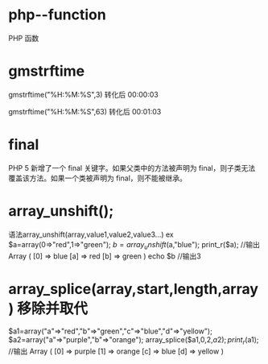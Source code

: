 # php--function
PHP 函数
#  gmstrftime
gmstrftime("%H:%M:%S",3)  转化后 00:00:03

gmstrftime("%H:%M:%S",63)  转化后 00:01:03

#  final
PHP 5 新增了一个 final 关键字。如果父类中的方法被声明为 final，则子类无法覆盖该方法。如果一个类被声明为 final，则不能被继承。

# array_unshift();
语法array_unshift(array,value1,value2,value3...)
ex  
$a=array(0=>"red",1=>"green");
$b = array_unshift($a,"blue");
print_r($a); //输出   Array ( [0] => blue [a] => red [b] => green )
echo $b //输出3 

#  array_splice(array,start,length,array) 移除并取代

$a1=array("a"=>"red","b"=>"green","c"=>"blue","d"=>"yellow");
$a2=array("a"=>"purple","b"=>"orange");
array_splice($a1,0,2,$a2);
print_r($a1);  //输出  Array ( [0] => purple [1] => orange [c] => blue [d] => yellow )


